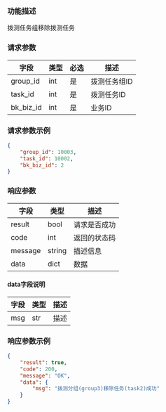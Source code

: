 ### 功能描述

拨测任务组移除拨测任务


### 请求参数

| 字段          | 类型  | 必选 | 描述      |
|-------------|-----|----|---------|
| group_id    | int | 是  | 拨测任务组ID |
| task_id     | int | 是  | 拨测任务ID  |
| bk_biz_id   | int | 是  | 业务ID    |

### 请求参数示例
```json
{
    "group_id": 10003,
    "task_id": 10002,
    "bk_biz_id": 2
}
```

### 响应参数
| 字段    | 类型   | 描述         |
| ------- | ------ | ------------ |
| result  | bool   | 请求是否成功 |
| code    | int    | 返回的状态码 |
| message | string | 描述信息     |
| data    | dict   | 数据         |

####  data字段说明
| 字段         | 类型  | 描述 |
|:-----------|-----|----|
| msg        | str | 描述 |

### 响应参数示例
```json
{
    "result": true,
    "code": 200,
    "message": "OK",
    "data": {
        "msg": "拨测分组(group3)移除任务(task2)成功"
    }
}
```
